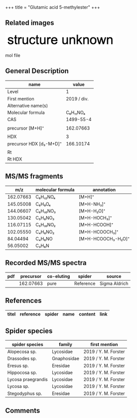 +++
title = "Glutamic acid 5-methylester"
+++

## Related images

![](/img/2.png)

mol file


## General Description

| name                    | value          |
|-------------------------|----------------|
| Level                   | 1              |
| First mention           | 2019 / div.    |
| Alternative name(s)     |                |
| Molecular formula       | C₆H₁₁NO₄       |
| CAS                     | 1499-55-4      |
|                         |                |
| precursor [M+H]⁺        | 162.07663      |
|                         |                |
| HDX                     | 3              |
| precursor HDX [d₃-M+D]⁺ | 166.10174      |
|                         |                |
| Rt                      |                |
| Rt HDX                  |                |



## MS/MS fragments

| m/z       | molecular formula | annotation         |
|-----------|-------------------|--------------------|
| 162.07663 | C₆H₁₂NO₄          | [M+H]⁺             |
| 145.05008 | C₆H₉O₄            | [M+H-NH₃]⁺         |
| 144.06607 | C₆H₁₀NO₃          | [M+H-H₂O]⁺         |
| 130.05042 | C₅H₈NO₃           | [M+H-HOCH₃]⁺       |
| 116.07115 | C₅H₁₀NO₂          | [M+H-HCOOH]⁺       |
| 102.05550 | C₄H₈NO₂           | [M+H-HCOOCH₃]⁺     |
| 84.04494  | C₄H₆NO            | [M+H-HCOOCH₃-H₂O]⁺ |
| 56.05002  | C₃H₆N             |                    |


## Recorded MS/MS spectra

| pdf | precursor | co-eluting | spider    | source        |
|-----|-----------|------------|-----------|---------------|
|     | 162.07663 | pure       | Reference | Sigma Aldrich |


## References

| titel  | reference | spider | name | content | link |
|--------|-----------|--------|------|---------|------|


## Spider species

| spider species     | family      | first mention        |
|--------------------|-------------|----------------------|
| Alopecosa sp.      | Lycosidae   | 2019 / Y. M. Forster |
| Drassodes sp.      | Gnaphosidae | 2019 / Y. M. Forster |
| Eresus sp.         | Eresidae    | 2019 / Y. M. Forster |
| Hippocosa sp.      | Lycosidae   | 2019 / Y. M. Forster |
| Lycosa praegrandis | Lycosidae   | 2019 / Y. M. Forster |
| Lycosa sp.         | Lycosidae   | 2019 / Y. M. Forster |
| Stegodyphus sp.    | Eresidae    | 2019 / Y. M. Forster |

## Comments